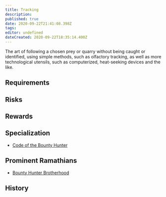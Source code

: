 ```yaml
---
title: Tracking
description: 
published: true
date: 2020-09-22T21:41:08.398Z
tags: 
editor: undefined
dateCreated: 2020-09-22T18:35:14.400Z
---
```


The art of following a chosen prey or quarry without being caught or identified, using simple methods, such as olfactory tracking, as well as more technological utensils, such as computerized, heat-seeking devices and the like.

## Requirements

## Risks

## Rewards

## Specialization

- [Code of the Bounty Hunter](/traditions/code-of-the-bounty-hunter)

## Prominent Ramathians

- [Bounty Hunter Brotherhood](/groups/bounty-hunter-brotherhood)

## History


